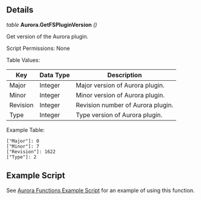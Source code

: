 ## Details

_table_ **Aurora.GetFSPluginVersion** _()_

Get version of the Aurora plugin.

Script Permissions: None

Table Values:

| Key      | Data Type | Description                       |
| -------- | --------- | --------------------------------- |
| Major    | Integer   | Major version of Aurora plugin.   |
| Minor    | Integer   | Minor version of Aurora plugin.   |
| Revision | Integer   | Revision number of Aurora plugin. |
| Type     | Integer   | Type version of Aurora plugin.    |

Example Table:

```
["Major"]: 0
["Minor"]: 7
["Revision"]: 1622
["Type"]: 2
```

## Example Script

See [Aurora Functions Example Script](./example-scripts/ExampleAuroraFunctions/Main.lua) for an example of using this function.
